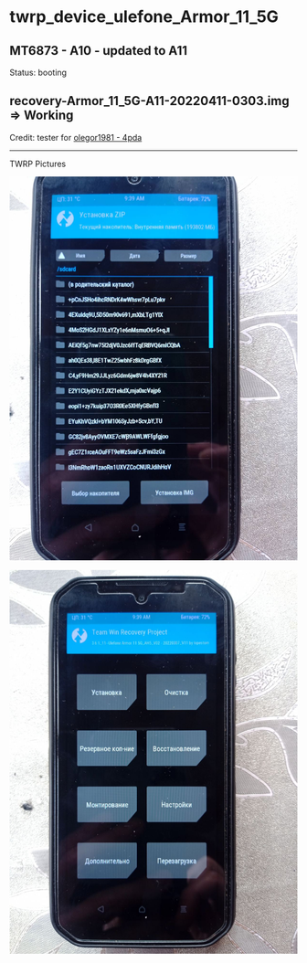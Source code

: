 # twrp_device_ulefone_Armor_11_5G
MT6873 - A10 - updated to A11
---------------
Status: booting

recovery-Armor_11_5G-A11-20220411-0303.img => Working
------------------------------------
Credit: tester for [olegor1981 - 4pda](https://4pda.to/forum/index.php?showuser=8045287)

--------------------------------
TWRP Pictures

![Initial Menu](https://github.com/lopestom/twrp_device_ulefone_Armor_11_5G/blob/android-11.0/.pictures/IMG-72857c56b01e9e9b244a70c2e6921006-V.jpg)

![Folder Encrypted](https://github.com/lopestom/twrp_device_ulefone_Armor_11_5G/blob/android-11.0/.pictures/IMG-d6e652c6051613c37b3393b01dd4f371-V.jpg)
